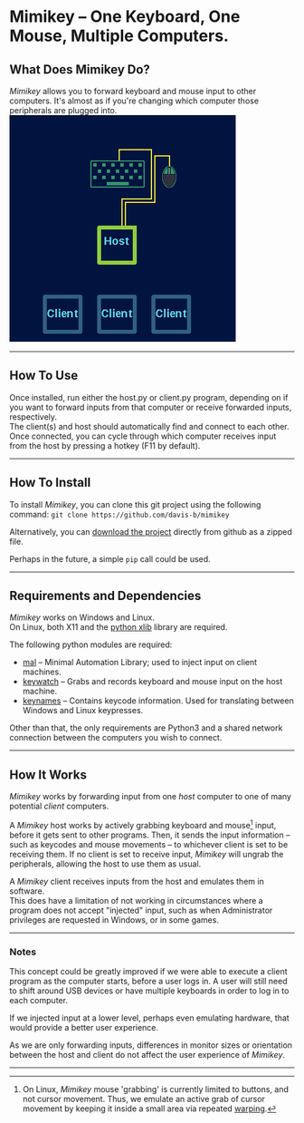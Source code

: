 # Mimikey – One Keyboard, One Mouse, Multiple Computers. #  

## What Does Mimikey Do? ##  

_Mimikey_ allows you to forward keyboard and mouse input to other computers. It's almost as if you're changing which computer those peripherals are plugged into.  
![example](docs/example.gif)

---


## How To Use ##

Once installed, run either the host.py or client.py  program, depending on if you want to forward inputs from that computer or receive forwarded inputs, respectively.  
The client(s) and host should automatically find and connect to each other.  
Once connected, you can cycle through which computer receives input from the host by pressing a hotkey (F11 by default).

---


## How To Install ## 

To install _Mimikey_, you can clone this git project using the following command: 
`git clone https://github.com/davis-b/mimikey`  

Alternatively, you can [download the project](https://github.com/davis-b/mimikey/archive/refs/heads/master.zip) directly from github as a zipped file.  

Perhaps in the future, a simple `pip` call could be used.  

---


## Requirements and Dependencies ##

_Mimikey_ works on Windows and Linux.  
On Linux, both X11 and the [python xlib](https://github.com/python-xlib/python-xlib) library are required.  

The following python modules are required:  
* [mal](https://github.com/davis-b/mal) –
Minimal Automation Library; used to inject input on client machines.
* [keywatch](https://github.com/davis-b/keywatch) –
Grabs and records keyboard and mouse input on the host machine.
* [keynames](https://github.com/davis-b/keynames) –
Contains keycode information. Used for translating between Windows and Linux keypresses.

Other than that, the only requirements are Python3 and a shared network connection between the computers you wish to connect.

---


## How It Works ## 

_Mimikey_ works by forwarding input from one _host_ computer to one of many potential _client_ computers.

A _Mimikey_ host works by actively grabbing keyboard and mouse[^1] input, before it gets sent to other programs.
Then, it sends the input information – such as keycodes and mouse movements – to whichever client is set to be receiving them. If no client is set to receive input, _Mimikey_ will ungrab the peripherals, allowing the host to use them as usual.

A _Mimikey_ client receives inputs from the host and emulates them in software.  
This does have a limitation of not working in circumstances where a program does not accept "injected" input, such as when Administrator privileges are requested in Windows, or in some games.  

[^1]: On Linux, _Mimikey_ mouse 'grabbing' is currently limited to buttons, and not cursor movement. Thus, we emulate an active grab of cursor movement by keeping it inside a small area via repeated [warping](https://www.x.org/releases/X11R7.6/doc/man/man3/XWarpPointer.3.xhtml).

---


### Notes ###

This concept could be greatly improved if we were able to execute a client program as the computer starts, before a user logs in. A user will still need to shift around USB devices or have multiple keyboards in order to log in to each computer.  

If we injected input at a lower level, perhaps even emulating hardware, that would provide a better user experience.

As we are only forwarding inputs, differences in monitor sizes or orientation between the host and client do not affect the user experience of _Mimikey_.   

---